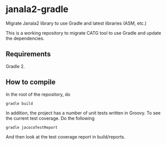 # janala2-gradle
Migrate Janala2 library to use Gradle and latest libraries (ASM, etc.) 

This is a working repository to migrate CATG tool to use Gradle and update the dependencies. 

## Requirements
Gradle 2.

## How to compile
In the root of the repository, do 

    gradle build
    
In addition, the project has a number of unit tests written in Groovy. To see the current test coverage. Do the following

    gradle jacocoTestReport
    
And then look at the test coverage report in build/reports.
